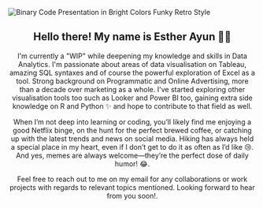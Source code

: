 ![Binary Code Presentation in Bright Colors Funky Retro Style](https://github.com/user-attachments/assets/358fd797-049c-48f6-aafb-ad2018ebeaf9)
<p align="center">
 <![Binary Code Presentation in Bright Colors Funky Retro Style](https://github.com/user-attachments/assets/358fd797-049c-48f6-aafb-ad2018ebeaf9)>
</p>
<h2 align="center">Hello there! My name is Esther Ayun 👋🤓</h2>
<p align="center">I'm currently a "WIP" while deepening my knowledge and skills in Data Analytics. I'm passionate about areas of data visualisation on Tableau, amazing SQL syntaxes and of course the powerful exploration of Excel as a tool. Strong background on Programmatic and Online Advertising, more than a decade over marketing as a whole. I've started exploring other visualisation tools too such as Looker and Power BI too, gaining extra side knowledge on R and Python ✨ and hope to contribute to that field as well. 
</p>

<p align="center">When I’m not deep into learning or coding, you’ll likely find me enjoying a good Netflix binge, on the hunt for the perfect brewed coffee, or catching up with the latest trends and news on social media. Hiking has always held a special place in my heart, even if I don’t get to do it as often as I’d like 😢. And yes, memes are always welcome—they’re the perfect dose of daily humor! 😂. </p>

<p align="center">Feel free to reach out to me on my email for any collaborations or work projects with regards to relevant topics mentioned. Looking forward to hear from you soon!. </p>
